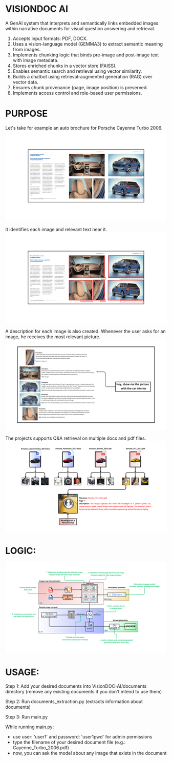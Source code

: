 # VISIONDOC AI
A GenAI system that interprets and semantically links embedded images within narrative documents for visual question answering and retrieval.

1.	Accepts input formats: PDF, DOCX.
2.	Uses a vision-language model (GEMMA3) to extract semantic meaning from images.
3.	Implements chunking logic that binds pre-image and post-image text with image metadata.
4.	Stores enriched chunks in a vector store (FAISS).
5.	Enables semantic search and retrieval using vector similarity.
6.	Builds a chatbot using retrieval-augmented generation (RAG) over vector data.
7.	Ensures chunk provenance (page, image position) is preserved.
8.	Implements access control and role-based user permissions.

# PURPOSE
Let's take for example an auto brochure for Porsche Cayenne Turbo 2006. 
![Project Purpose Image 1](explanation/projectpurpose1.png)

It identifies each image and relevant text near it.
![Project Purpose Image 2](explanation/projectpurpose2.png)

A description for each image is also created. Whenever the user asks for an image, he receives the most relevant picture.
![Project Purpose Image 3](explanation/projectpurpose3.png)

The projects supports Q&A retrieval on multiple docx and pdf files.
![Project Purpose Image 4](explanation/projectpurpose4.png)

# LOGIC:
![Workflow Image](explanation/workflow.png)

# USAGE:

Step 1: Add your desired documents into VisionDOC-AI/documents directory (remove any existing documents if you don't intend to use them)

Step 2: Run documents_extraction.py (extracts information about documents)

Step 3: Run main.py

While running main.py:
- use user: 'user1' and password: 'user1pwd' for admin permissions
- type the filename of your desired document file (e.g.: Cayenne_Turbo_2006.pdf)
- now, you can ask the model about any image that exists in the document

